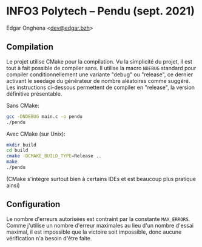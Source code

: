 # INFO3 Polytech – Pendu (sept. 2021)

Edgar Onghena &lt;dev@edgar.bzh&gt;

## Compilation

Le projet utilise CMake pour la compilation. Vu la simplicité du projet, il est tout à fait possible de compiler sans. Il utilise la macro `NDEBUG` standard pour compiler conditionnellement une variante "debug" ou "release", ce dernier activant le seedage du générateur de nombre aléatoires comme suggéré.
Les instructions ci-dessous permettent de compiler en "release", la version définitive présentable.

Sans CMake:
```bash
gcc -DNDEBUG main.c -o pendu
./pendu
```

Avec CMake (sur Unix):
```bash
mkdir build
cd build
cmake -DCMAKE_BUILD_TYPE=Release ..
make
./pendu
```
(CMake s'intègre surtout bien à certains IDEs et est beaucoup plus pratique ainsi)

## Configuration

Le nombre d'erreurs autorisées est contraint par la constante `MAX_ERRORS`. Comme j'utilise un nombre d'erreur maximales au lieu d'un nombre d'essai maximal, il est impossible que la victoire soit impossible, donc aucune vérification n'a besoin d'être faite.
